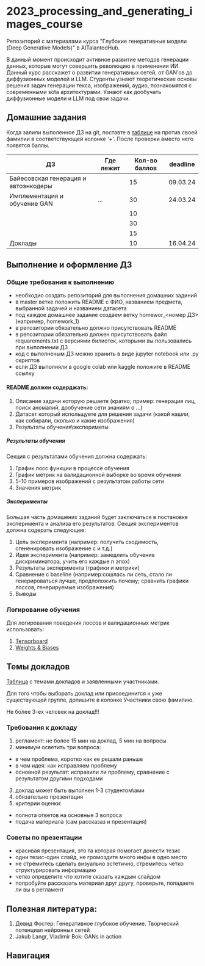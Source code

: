 # 2023_processing_and_generating_images_course
Репозиторий с материалами курса "Глубокие генеративные модели (Deep Generative Models)" в AITalantedHub.

В данный момент происходит активное развитие методов генерации данных, которые могут совершить революцию в применении ИИ. Данный курс расскажет о развитии генеративных сетей, от GAN’ов до диффузионных моделей и LLM. Студенты узнают теоретические основы решения задач генерации текса, изображений, аудио, познакомятся с современными sota архитектурами. Узнают как дообучать диффузионные модели и LLM под свои задачи.

## Домашние задания

Когда залили выполенное ДЗ на git, поставте в [таблице](заполнить) на против своей фамилии в соответствующей колонке '+'. После проверки вместо него появятся баллы.

| ДЗ | Где лежит | Кол-во баллов |deadline|
| ----------- | ----------- |-----------|-----------|
| Байесовская генерация и автоэнкодеры| |15|09.03.24|
| Имплементация и обучение GAN | ...|30|24.03.24|
| | |10||
| | |30||
| | |15||
| Доклады | |10|16.04.24|


## Выполнение и оформление ДЗ

### Общие требования к выполнению

- необходио создать репозиторий для выполнения домашних задиний
- в master ветке положить README с ФИО, названием предмета, выбранной задачей и названием датасета
- под каждое домашнее задание создаем ветку homewor_<номер ДЗ> (например, homework_1)
- в репозитории обязательно должно присутствовать README
- в репозитории обязательно должен присутствовать файл requarements.txt  с версиями билиотек, которыми вы пользовались при выполнении ДЗ
- код с выполненым ДЗ можно хранить в виде jupyter notebook или .py скриптов
- если ДЗ выполняли в google colab или kaggle положите в README ссылку

#### README должен содерджать:
1. Описание задачи которую решаете (кратко; пример: генерация лиц, поиск аномалий, дообучение сети знаниям о ...)
2. Датасет который испольщуете для решения задачи (какой нашли, как собирали, сколько и какие изображения)
3. Результаты обучения\экспериметы

##### Результаты обучения
Секция с результатами обучения должна содержать:
1. График лосс функции в процессе обучения
2. График метрик на валидационной выборке во время обучения
3. 5-10 примеров изображений с результатом работы сети
4. Значения метрик

##### Эксперименты
Большая часть домашених заданий будет заключаться в постановке эксперимента и анализа его результатов. Секция экспериментов должна содерать следующее:
1. Цель эксперимента (например: получить сходимость, сгененировать изображение с и т.д.)
2. Идея эксперимента (например: замедлить обучение дискриминатора, учить его каждые n эпох)
3. Результаты эксперимента (графики и метрики)
4. Сравнение с baseline (например:сошлась ли сеть, стало ли генерироваться лучше, предположить почему; сравнить графики лоссов, генерируемые изображения)
5. Выводы

### Логирование обучения

Для логирования поведения лоссов и валидационных метрик использовать:

1. [Tensorboard](https://pytorch.org/tutorials/intermediate/tensorboard_tutorial.html)
2. [Weights & Biases](https://docs.wandb.ai/tutorials/pytorch)

## Темы докладов

[Таблица](заполнить) с темами докладов и заявленными участниками.

Для того чтобы выборать доклад или присоединится к уже существующей группе, допишите в колонке Участники свою фамилию.

Не более 3-ех человек на доклад!!!

### Требования к докладу

1. регламент: не более 15 мин на доклад, 5 мин на вопросы
2. минимум осветить три вопроса:
- в чем проблема, коротко как ее решали раньше
- в чем идея: как исправляем проблему
- основной результат: исправили ли проблему, сравнение с результатом другими подходами
3. доклад может быть выполнен 1-3 студентом\ами
4. обязательно презентация
5. критерии оценки:
- полнота ответов на основные 3 вопроса
- подача материала (сам рассказаз и презентация)

### Советы по презентации
- красивая презентация, это та которая помогает донести тезис
- одни тезис-один слайд, не громоздите много инфы в одно место
- не стремитесь сделать визуально эстетично, стремитесь четко структурировать информацию
- четко определите что хотите сказать каждым слайдом
- попробуйте рассказать материал друг другу, проверьте, попадаете ли вы в регламент

## Полезная литература:
1. Девид Фостер: Генеративное глубокое обучение. Творческий потенциал нейронных сетей
2. Jakub Langr, Vladimir Bok: GANs in action


## Навигация

